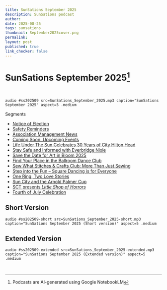 ```yaml
---
title: SunSations September 2025
description: SunSations podcast
author: 
date: 2025-08-25
tags: sunsations
thumbnail: September2025cover.png
permalink:
layout: post
published: true
link_checker: false
---
```


# SunSations September 2025[^1]

<br/>

`audio #ss202509 src=SunSations_September_2025.mp3 caption="SunSations September 2025" aspect=5 .medium`

Segments
- [Notice of Election](#ss202509/play/1:24/1:55/)
- [Safety Reminders](#ss202509/play/9:45/11:17/)
- [Association Management News](#ss202509/play/12:15/12:56/)
- [Coming Soon: Upcoming Events](#ss202509/play/5:34/6:25/)
- [Life Under The Sun Celebrates 30 Years of City Hilton Head](#ss202509/play/1:55/5:32/)
- [Stay Safe and Informed with Everbridge Nixle](#ss202509/play/11:18/12:13/)
- [Save the Date for Art in Bloom 2025](#ss202509/play/6:47/7:16/)
- [Find Your Place in the Ballroom Dance Club](#ss202509/play/8:16/8:46/)
- [Sew What Stitches & Crafts Club: More Than Just Sewing](#ss202509/play/7:53/8:15/)
- [Step into the Fun – Square Dancing is for Everyone](#ss202509/play/8:45/9:16/)
- [One Ring, Two Love Stories](#ss202509/play/12:59/13:37/)
- [Sun City and the Arnold Palmer Cup](#ss202509/play/13:38/14:00/)
- [SCT presents *Little Shop of Horrors*](#ss202509/play/7:16/7:48/)
- [Fourth of July Celebration](#ss202509/play/14:00//)

## Short Version

`audio #ss202509-short src=SunSations_September_2025-short.mp3 caption="SunSations September 2025 (Short version)" aspect=5 .medium`

## Extended Version

`audio #ss202509-extended src=SunSations_September_2025-extended.mp3 caption="SunSations September 2025 (Extended version)" aspect=5 .medium`

<br/>

[^1]: Podcasts are AI-generated using Google NotebookLM